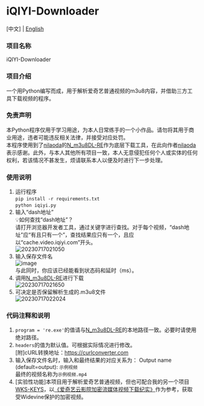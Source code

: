 # iQIYI-Downloader
[中文] | [English](https://github.com/CrymanChen/iQIYI-Downloader/blob/main/README_en.md)

### 项目名称
iQIYI-Downloader  

### 项目介绍
一个用Python编写而成，用于解析爱奇艺普通视频的m3u8内容，并借助三方工具下载视频的程序。  

### 免责声明
本Python程序仅用于学习用途，为本人日常练手的一个小作品。请勿将其用于商业用途，违者可能违反相关法律，并接受对应处罚。  
本程序使用到了[nilaoda](https://github.com/nilaoda)的[N_m3u8DL-RE](https://github.com/nilaoda/N_m3u8DL-RE)作为底层下载工具，在此向作者[nilaoda](https://github.com/nilaoda)表示感谢。此外，与本人其他所有项目一致，本人无意侵犯任何个人或实体的任何权利，若该情况不甚发生，烦请联系本人以便及时进行下一步处理。  

### 使用说明
1. 运行程序  
`pip install -r requirements.txt`  
`python iqiyi.py`  
2. 输入“dash地址”  
💡如何查找“dash地址”？  
请打开浏览器开发者工具，通过关键字进行查找。对于每个视频，“dash地址”应“有且只有一个”，查找结果应只有一个，且应以“cache.video.iqiyi.com”开头。  
![20230717021050](https://github.com/CrymanChen/iQIYI-Downloader/assets/106590233/61f4e570-da6c-4b91-b901-8ff75f98fd94)  
3. 输入保存文件名  
![image](https://github.com/CrymanChen/iQIYI-Downloader/assets/106590233/476e1aca-e8e7-46e1-8fab-1ca396d1d27d)  
与此同时，你应该已经能看到状态码和延时（ms）。  
4. 调用[N_m3u8DL-RE](https://github.com/nilaoda/N_m3u8DL-RE)进行下载  
![20230717021650](https://github.com/CrymanChen/iQIYI-Downloader/assets/106590233/642ed2ee-c563-47ff-bdcb-bdc05cf434c2)  
6. 可决定是否保留解析生成的.m3u8文件  
![20230717022024](https://github.com/CrymanChen/iQIYI-Downloader/assets/106590233/8c037e4f-73d0-42c3-90a3-417b66fc0a29)  

### 代码注释和说明
1. `program = 're.exe'`的值请与[N_m3u8DL-RE](https://github.com/nilaoda/N_m3u8DL-RE)的本地路径一致。必要时请使用绝对路径。
2. `headers`的值为默认值。可根据实际情况进行修改。  
[附]cURL转换地址：https://curlconverter.com
3. 输入保存文件名时，输入和最终结果的对应关系为：
Output name (default=output): `示例视频`  
最终的视频名称为`示例视频.mp4`
4. [实验性功能]本项目用于解析爱奇艺普通视频，但也可配合我的另一个项目[WKS-KEYS](https://github.com/CrymanChen/WKS-KEYS)，以[《爱奇艺云影院加密流媒体视频下载纪实》](https://mp.weixin.qq.com/s?__biz=Mzg2MzUyMDg5Mg==&mid=2247486660&idx=1&sn=9db713df121887183a4aff836a68a4b4&chksm=ce761dd7f90194c194a6c653cfb4a254aa8933f6379c06970324bc6d86d8c4477afa60279002#rd)作为参考，获取受Widevine保护的加密视频。
